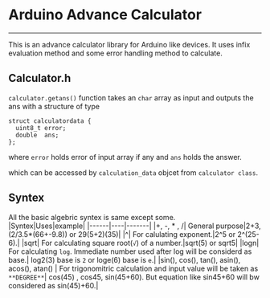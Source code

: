 # Arduino Advance Calculator
***
This is an advance calculator library for Arduino like devices. It uses infix evaluation method and some error handling method to calculate.
## Calculator.h
 `calculator.getans()` function takes an `char` array as input and outputs the ans with a structure of type

```
struct calculatordata {
  uint8_t error;
  double  ans;
};
```
where `error` holds error of input array if any and `ans`  holds the answer.

which can be accessed by `calculation_data` objcet from `calculator class`.


## Syntex
  All the basic algebric syntex is same except some.<br/>
  |Syntex|Uses|example|
  |------|----|-------|
  |+, -, * , /| General purpose|2+3, (2/3.5*(66+-9.8)) or 29(5+2)(35)|
  |^| For calulating exponent.|2^5 or 2^(25-6).|
  |sqrt| For calculating square root(`√`) of a number.|sqrt(5) or sqrt5|
  |logn| For calculating `log`. Immediate number used after log will be considerd as base.| log2(3) base is `2` or loge(6) base is `e`.|
  |sin(), cos(), tan(), asin(), acos(), atan() | For trigonomitric calculation and input value will be taken as `**DEGREE**`| cos(45) , cos45, sin(45+60). But equation like sin45+60 will bw considered as sin(45)+60.|  

